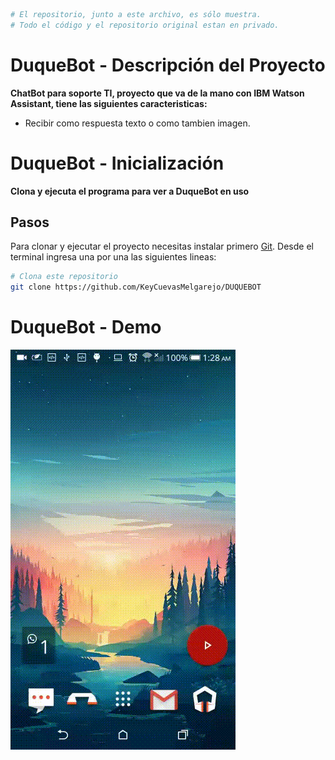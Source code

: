 ```bash
# El repositorio, junto a este archivo, es sólo muestra. 
# Todo el código y el repositorio original estan en privado.
```
# DuqueBot - Descripción del Proyecto
**ChatBot para soporte TI, proyecto que va de la mano con IBM Watson Assistant, tiene las siguientes caracteristicas:**
- Recibir como respuesta texto o como tambien imagen.

# DuqueBot - Inicialización

**Clona y ejecuta el programa para ver a DuqueBot en uso**

## Pasos

Para clonar y ejecutar el proyecto necesitas instalar primero [Git](https://git-scm.com). Desde el terminal ingresa una por una las siguientes lineas:

```bash
# Clona este repositorio
git clone https://github.com/KeyCuevasMelgarejo/DUQUEBOT
```

# DuqueBot - Demo
![](Demo.gif)
